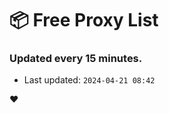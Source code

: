 # :package: Free Proxy List
### Updated every 15 minutes.

- Last updated: `2024-04-21 08:42`

:heart:
